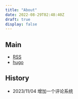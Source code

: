 ```yaml
---
title: "About"
date: 2022-08-29T02:48:40Z
draft: true
display: false
---
```


##  Main



* [RSS](https://rssme.netlify.app/)
* [hugo](https://hugo.aiaide.com/)


## History

* 2023/11/04  增加一个评论系统